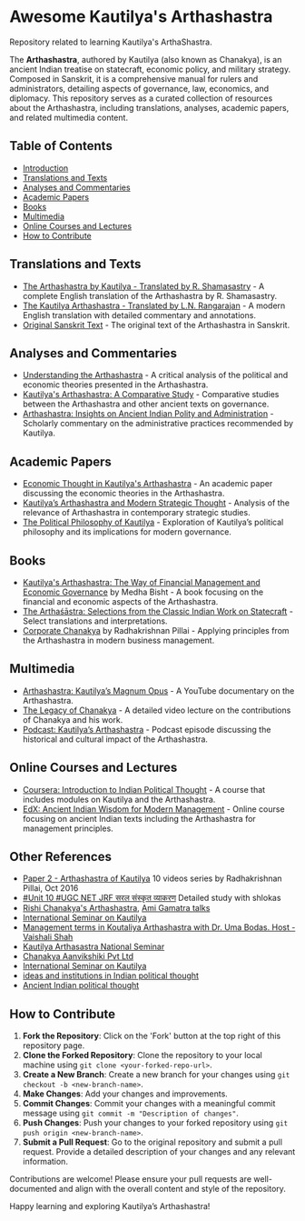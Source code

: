 # Awesome Kautilya's Arthashastra

Repository related to learning Kautilya's ArthaShastra.


The **Arthashastra**, authored by Kautilya (also known as Chanakya), is an ancient Indian treatise on statecraft, economic policy, and military strategy. Composed in Sanskrit, it is a comprehensive manual for rulers and administrators, detailing aspects of governance, law, economics, and diplomacy. This repository serves as a curated collection of resources about the Arthashastra, including translations, analyses, academic papers, and related multimedia content.

## Table of Contents

- [Introduction](#introduction)
- [Translations and Texts](#translations-and-texts)
- [Analyses and Commentaries](#analyses-and-commentaries)
- [Academic Papers](#academic-papers)
- [Books](#books)
- [Multimedia](#multimedia)
- [Online Courses and Lectures](#online-courses-and-lectures)
- [How to Contribute](#how-to-contribute)

## Translations and Texts

- [The Arthashastra by Kautilya - Translated by R. Shamasastry](https://archive.org/details/Arthashastra_English_Translation) - A complete English translation of the Arthashastra by R. Shamasastry.
- [The Kautilya Arthashastra - Translated by L.N. Rangarajan](https://www.amazon.com/Arthashastra-Penguin-Classics-L-N-Rangarajan/dp/0140446036) - A modern English translation with detailed commentary and annotations.
- [Original Sanskrit Text](https://sanskritdocuments.org/doc_z_misc_arthashastra/arthashastra.html) - The original text of the Arthashastra in Sanskrit.

## Analyses and Commentaries

- [Understanding the Arthashastra](https://www.jstor.org/stable/3020953) - A critical analysis of the political and economic theories presented in the Arthashastra.
- [Kautilya's Arthashastra: A Comparative Study](https://www.cambridge.org/core/journals/review-of-politics/article/abs/kautilyas-arthashastra-a-comparative-study/91FA83E7E3D3121347EAF8DCD5E7F71D) - Comparative studies between the Arthashastra and other ancient texts on governance.
- [Arthashastra: Insights on Ancient Indian Polity and Administration](https://www.researchgate.net/publication/311920919_Arthashastra_Insights_on_Ancient_Indian_Polity_and_Administration) - Scholarly commentary on the administrative practices recommended by Kautilya.

## Academic Papers

- [Economic Thought in Kautilya's Arthashastra](https://www.jstor.org/stable/4419419) - An academic paper discussing the economic theories in the Arthashastra.
- [Kautilya’s Arthashastra and Modern Strategic Thought](https://www.tandfonline.com/doi/abs/10.1080/00396338.1992.10313935) - Analysis of the relevance of Arthashastra in contemporary strategic studies.
- [The Political Philosophy of Kautilya](https://www.jstor.org/stable/24233879) - Exploration of Kautilya’s political philosophy and its implications for modern governance.

## Books

- [Kautilya's Arthashastra: The Way of Financial Management and Economic Governance](https://www.amazon.com/Kautilyas-Arthashastra-Financial-Management-Governance/dp/9351509681) by Medha Bisht - A book focusing on the financial and economic aspects of the Arthashastra.
- [The Arthaśāstra: Selections from the Classic Indian Work on Statecraft](https://www.amazon.com/Arthashastra-Selections-Classic-Indian-Statecraft/dp/1603848497) - Select translations and interpretations.
- [Corporate Chanakya](https://www.amazon.com/Corporate-Chanakya-Radhakrishnan-Pillai/dp/8184951337) by Radhakrishnan Pillai - Applying principles from the Arthashastra in modern business management.

## Multimedia

- [Arthashastra: Kautilya’s Magnum Opus](https://www.youtube.com/watch?v=5mMZ4SN0zCI) - A YouTube documentary on the Arthashastra.
- [The Legacy of Chanakya](https://www.youtube.com/watch?v=XgIktT8rIbo) - A detailed video lecture on the contributions of Chanakya and his work.
- [Podcast: Kautilya’s Arthashastra](https://www.historyextra.com/period/ancient-history/chanakya-arthashastra-india-history-podcast/) - Podcast episode discussing the historical and cultural impact of the Arthashastra.

## Online Courses and Lectures

- [Coursera: Introduction to Indian Political Thought](https://www.coursera.org/learn/indian-political-thought) - A course that includes modules on Kautilya and the Arthashastra.
- [EdX: Ancient Indian Wisdom for Modern Management](https://www.edx.org/course/ancient-indian-wisdom-for-modern-management) - Online course focusing on ancient Indian texts including the Arthashastra for management principles.

## Other References
- [Paper 2 - Arthashastra of Kautilya](https://www.youtube.com/playlist?list=PLDPM37q9Z7Zi0o5sqQcoy67RvwCj4kLUM) 10 videos series by Radhakrishnan Pillai, Oct 2016
- [#Unit 10 #UGC NET JRF सरल संस्कृत व्याकरण](https://www.youtube.com/playlist?list=PL39UNnD3YL5iGfsyf3f1alS04bjfhFbsh) Detailed study with shlokas
- [Rishi Chanakya's Arthashastra](https://www.youtube.com/playlist?list=PLrrbJ0HMXRgTi-MDuyotXMXT4ZKJhSDxl), [Ami Gamatra talks](https://www.youtube.com/@amiganatra547)
- [International Seminar on Kautilya](https://www.youtube.com/playlist?list=PLrR2OTOrNPrh8TQLOo_OPhLNRDH9dV5-p)
- [Management terms in Koutaliya Arthashastra with Dr. Uma Bodas. Host - Vaishali Shah](https://www.youtube.com/watch?v=F005qcrS21k)
- [Kautilya Arthasastra National Seminar](https://www.youtube.com/results?search_query=%22Kautilya+Arthasastra+National+Seminar%22&sp=mAEB)
- [Chanakya Aanvikshiki Pvt Ltd](https://www.youtube.com/@chanakya-aanvikshiki/videos)
- [International Seminar on Kautilya](https://idsa.in/event/InternationalSeminaronKautilya)
- [ideas and institutions in Indian political thought](https://www.youtube.com/playlist?list=PLoPQmEeX6KeaVL2wqMeCKUSnDKr42HkRC)
- [Ancient Indian political thought](https://www.youtube.com/playlist?list=PL1aqXXARaunF6YhWHlVKr5a9Oxbw4SVqV)


## How to Contribute

1. **Fork the Repository**: Click on the 'Fork' button at the top right of this repository page.
2. **Clone the Forked Repository**: Clone the repository to your local machine using `git clone <your-forked-repo-url>`.
3. **Create a New Branch**: Create a new branch for your changes using `git checkout -b <new-branch-name>`.
4. **Make Changes**: Add your changes and improvements.
5. **Commit Changes**: Commit your changes with a meaningful commit message using `git commit -m "Description of changes"`.
6. **Push Changes**: Push your changes to your forked repository using `git push origin <new-branch-name>`.
7. **Submit a Pull Request**: Go to the original repository and submit a pull request. Provide a detailed description of your changes and any relevant information.

Contributions are welcome! Please ensure your pull requests are well-documented and align with the overall content and style of the repository.


Happy learning and exploring Kautilya’s Arthashastra!



